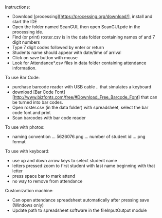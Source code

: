 Instructions:
* Download [processing][https://processing.org/download/], install and start the IDE
* Open the folder named ScanGUI, then open ScanGUI.pde in the processing ide.
* Find (or print) roster.csv is in the data folder containing names of and 7 digit numbers
* Type 7 digit codes followed by enter or return
* Students name should appear with date/time of arrival
* Click on save button with mouse
* Look for Attendance*.csv files in data folder containing attendance information.

To use Bar Code:
* purchase barcode reader with USB cable .. that simulates a keyboard
* download [Bar Code Font][http://www.bizfonts.com/free/#Download_Free_Barcode_Font] that can be turned into bar codes.
* Open roster.csv (in the data folder) with spreadsheet, select the bar code font and print
* Scan barcodes with bar code reader

To use with photos:
* naming convention ... 5626076.png ... number of student id ... png format

To use with keyboard:
* use up and down arrow keys to select student name
* letters pressed zoom to first student with last name beginning with that letter
* press space bar to mark attend
* no way to remove from attendance

Customization machine:
* Can open attendance spreadsheet automatically after pressing save (Windows only)
* Update path to spreadsheet software in the fileInputOutput module

